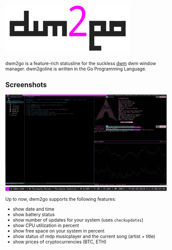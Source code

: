 # ![alt text][logo]

dwm2go is a feature-rich statusline for the suckless [dwm](https://dwm.suckless.org/)
dwm window
manager. dwm2goline is written in the Go Programming Language.

## Screenshots
![alt text][full]
![alt text][small]

Up to now, dwm2go supports the following features:
* show date and time
* show battery status
* show number of updates for your system (uses `checkupdates`)
* show CPU utilization in percent
* show free space on your system in percent
* show status of mdp musicplayer and the current song (artist + title)
* show prices of cryptocurrencies (BTC, ETH)

[logo]: https://github.com/michael-kaiser/blob/blob/master/logo.svg "Logo Title Text 2"
[full]: https://github.com/michael-kaiser/blob/blob/master/screenshot.png "Logo Title Text 2"
[small]: https://github.com/michael-kaiser/blob/blob/master/justbar.png "Logo Title Text 2"
